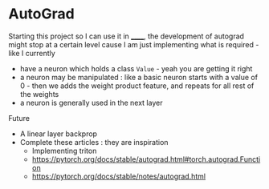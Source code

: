 # AutoGrad  
Starting this project so I can use it in [____](https://github.com/MohitKumar020291/Classifying-Names-with-a-Character-Level-RNN), the development of autograd might stop at a certain level cause I am just implementing what is required - like I currently  
- have a neuron which holds a class `Value` - yeah you are getting it right  
- a neuron may be manipulated : like a basic neuron starts with a value of 0 - then we adds the weight product feature, and repeats for all rest of the weights
- a neuron is generally used in the next layer

Future
- A linear layer backprop
- Complete these articles : they are inspiration
  - Implementing triton
  - https://pytorch.org/docs/stable/autograd.html#torch.autograd.Function
  - https://pytorch.org/docs/stable/notes/autograd.html
